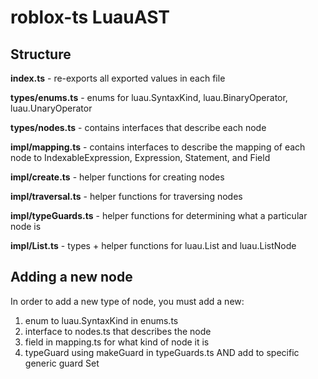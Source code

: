 # roblox-ts LuauAST

## Structure

**index.ts** - re-exports all exported values in each file

**types/enums.ts** - enums for luau.SyntaxKind, luau.BinaryOperator, luau.UnaryOperator

**types/nodes.ts** - contains interfaces that describe each node

**impl/mapping.ts** - contains interfaces to describe the mapping of each node to IndexableExpression, Expression, Statement, and Field

**impl/create.ts** - helper functions for creating nodes

**impl/traversal.ts** - helper functions for traversing nodes

**impl/typeGuards.ts** - helper functions for determining what a particular node is

**impl/List.ts** - types + helper functions for luau.List<T> and luau.ListNode<T>

## Adding a new node

In order to add a new type of node, you must add a new:

1. enum to luau.SyntaxKind in enums.ts
2. interface to nodes.ts that describes the node
3. field in mapping.ts for what kind of node it is
4. typeGuard using makeGuard in typeGuards.ts AND add to specific generic guard Set
